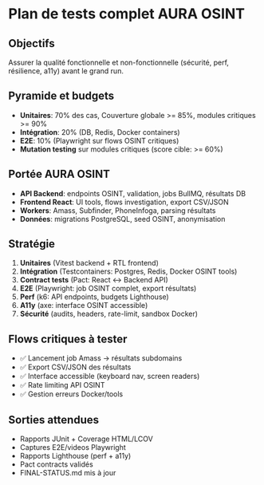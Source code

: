 # Plan de tests complet AURA OSINT

## Objectifs
Assurer la qualité fonctionnelle et non-fonctionnelle (sécurité, perf, résilience, a11y) avant le grand run.

## Pyramide et budgets
- **Unitaires**: 70% des cas, Couverture globale >= 85%, modules critiques >= 90%
- **Intégration**: 20% (DB, Redis, Docker containers)
- **E2E**: 10% (Playwright sur flows OSINT critiques)
- **Mutation testing** sur modules critiques (score cible: >= 60%)

## Portée AURA OSINT
- **API Backend**: endpoints OSINT, validation, jobs BullMQ, résultats DB
- **Frontend React**: UI tools, flows investigation, export CSV/JSON
- **Workers**: Amass, Subfinder, PhoneInfoga, parsing résultats
- **Données**: migrations PostgreSQL, seed OSINT, anonymisation

## Stratégie
1. **Unitaires** (Vitest backend + RTL frontend)
2. **Intégration** (Testcontainers: Postgres, Redis, Docker OSINT tools)
3. **Contract tests** (Pact: React ↔ Backend API)
4. **E2E** (Playwright: job OSINT complet, export résultats)
5. **Perf** (k6: API endpoints, budgets Lighthouse)
6. **A11y** (axe: interface OSINT accessible)
7. **Sécurité** (audits, headers, rate-limit, sandbox Docker)

## Flows critiques à tester
- ✅ Lancement job Amass → résultats subdomains
- ✅ Export CSV/JSON des résultats
- ✅ Interface accessible (keyboard nav, screen readers)
- ✅ Rate limiting API OSINT
- ✅ Gestion erreurs Docker/tools

## Sorties attendues
- Rapports JUnit + Coverage HTML/LCOV
- Captures E2E/videos Playwright
- Rapports Lighthouse (perf + a11y)
- Pact contracts validés
- FINAL-STATUS.md mis à jour